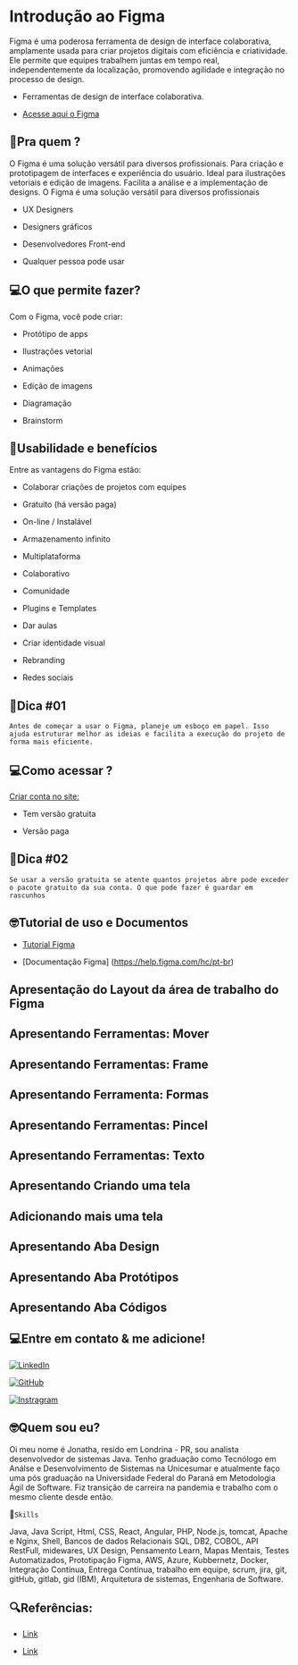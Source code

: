 # Introdução ao Figma 

Figma é uma poderosa ferramenta de design de interface colaborativa, amplamente usada para criar projetos digitais com eficiência e criatividade. Ele permite que equipes trabalhem juntas em tempo real, independentemente da localização, promovendo agilidade e integração no processo de design. 

- Ferramentas de design de interface colaborativa. 

- [Acesse aqui o Figma](https://www.figma.com/)  

## 🤔Pra quem ? 

O Figma é uma solução versátil para diversos profissionais. Para criação e prototipagem de interfaces e experiência do usuário. Ideal para ilustrações vetoriais e edição de imagens. Facilita a análise e a implementação de designs. O Figma é uma solução versátil para diversos profissionais 

- UX Designers 

- Designers gráficos 

- Desenvolvedores Front-end 

- Qualquer pessoa pode usar 

## 💻O que permite fazer? 

Com o Figma, você pode criar: 

- Protótipo de apps 

- Ilustrações vetorial 

- Animações 

- Edição de imagens 

- Diagramação 

- Brainstorm 

## 🛒Usabilidade e benefícios 

Entre as vantagens do Figma estão: 

- Colaborar criações de projetos com equipes 

- Gratuito (há versão paga) 

- On-line / Instalável 

- Armazenamento infinito 

- Multiplataforma 

- Colaborativo 

- Comunidade 

- Plugins e Templates 

- Dar aulas 

- Criar identidade visual 

-  Rebranding 

- Redes sociais 

##  🦸Dica #01 

`Antes de começar a usar o Figma, planeje um esboço em papel. Isso ajuda estruturar melhor as ideias e facilita a execução do projeto de forma mais eficiente.`

## 💻Como acessar ? 

[Criar conta no site:](https://www.figma.com/) 

- Tem versão gratuita 

- Versão paga 

##  🦸Dica #02 

`Se usar a versão gratuita se atente quantos projetos abre pode exceder o pacote gratuito da sua conta. O que pode fazer é guardar em rascunhos`


## 🤓Tutorial de uso e Documentos 

- [Tutorial Figma](https://help.figma.com/hc/pt-br/sections/360006534454) 

- [Documentação Figma] (https://help.figma.com/hc/pt-br) 

## Apresentação do Layout da área de trabalho do Figma 

## Apresentando Ferramentas: Mover 

## Apresentando Ferramentas: Frame 

## Apresentando Ferramenta: Formas 

## Apresentando Ferramentas: Pincel 

## Apresentando Ferramentas: Texto 

## Apresentando Criando uma tela 

## Adicionando mais uma tela 
 
## Apresentando Aba Design

## Apresentando Aba Protótipos

## Apresentando Aba Códigos


##  💻Entre em contato & me adicione!

[![LinkedIn](https://img.shields.io/badge/LinkedIn-0077B5?style=for-the-badge&logo=linkedin&logoColor=white)](https://www.linkedin.com/in/jonatha-lara-silv%C3%A9rio-15b83b101/)

[![GitHub](https://img.shields.io/badge/GitHub-100000?style=for-the-badge&logo=github&logoColor=white)](https://github.com/Jonatha-Lara)

[![Instragram](https://img.shields.io/badge/Instagram-500000?style=for-the-badge&logo=instagram&logoColor=white)](https://www.instagram.com/jonsilveriolara/)

 ## 🤓Quem sou eu?
 Oi meu nome é Jonatha, resido em Londrina - PR, sou analista desenvolvedor de sistemas Java. Tenho graduação como Tecnólogo em Análse e Desenvolvimento de Sistemas na Unicesumar e atualmente faço uma pós graduação na Universidade Federal do Paraná em Metodologia Ágil de Software. Fiz transição de carreira na pandemia e trabalho com o mesmo cliente desde então.

🏹`Skills`

Java, Java Script, Html, CSS, React, Angular, PHP, Node.js, tomcat, Apache e Nginx, Shell, Bancos de dados Relacionais SQL, DB2, COBOL, API RestFull, midewares, UX Design, Pensamento Learn, Mapas Mentais, Testes Automatizados, Prototipação Figma, AWS, Azure, Kubbernetz, Docker, Integração Contínua, Entrega Contínua, trabalho em equipe, scrum, jira, git, gitHub, gitlab, gid (IBM), Arquitetura de sistemas, Engenharia de Software. 

## 🔍Referências: 

- [Link](https://help.figma.com/hc/pt-br/sections/360006534454) 

- [Link](https://www.youtube.com/watch?v=mM44D8O7qro&list=PLfaT9CZbt-_QEpLWuhk3wqWOC-TakYNye&index=2) 


